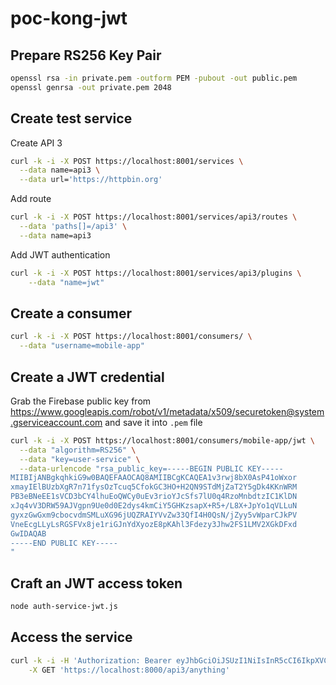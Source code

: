 # poc-kong-jwt

## Prepare RS256 Key Pair

```bash
openssl rsa -in private.pem -outform PEM -pubout -out public.pem
openssl genrsa -out private.pem 2048
```

## Create test service

Create API 3

```bash
curl -k -i -X POST https://localhost:8001/services \
  --data name=api3 \
  --data url='https://httpbin.org'
```

Add route

```bash
curl -k -i -X POST https://localhost:8001/services/api3/routes \
  --data 'paths[]=/api3' \
  --data name=api3
```

Add JWT authentication

```bash
curl -k -i -X POST https://localhost:8001/services/api3/plugins \
    --data "name=jwt"
```

## Create a consumer

```bash
curl -k -i -X POST https://localhost:8001/consumers/ \
  --data "username=mobile-app"
```

## Create a JWT credential

Grab the Firebase public key from https://www.googleapis.com/robot/v1/metadata/x509/securetoken@system.gserviceaccount.com and save it into `.pem` file

```bash
curl -k -i -X POST https://localhost:8001/consumers/mobile-app/jwt \
  --data "algorithm=RS256" \
  --data "key=user-service" \
  --data-urlencode "rsa_public_key=-----BEGIN PUBLIC KEY-----
MIIBIjANBgkqhkiG9w0BAQEFAAOCAQ8AMIIBCgKCAQEA1v3rwj8bX0AsP41oWxor
xmayIElBUzbXgR7n71fysOzTcuq5CfokGC3HO+H2QN9STdMjZaT2Y5gDk4KKnWRM
PB3eBNeEE1sVCD3bCY4lhuEoQWCy0uEv3rioYJcSfs7lU0q4RzoMnbdtzIC1KlDN
xJq4vV3DRW59AJVgpn9Ue0d0E2dys4kmCiY5GHKzsapX+R5+/L8X+JpYo1qVLLuN
gyxzGwGxm9cbocvdmSMLuXG96jUQZRAIYVvZw33QfI4H0QsN/jZyy5vWparCJkPV
VneEcgLLyLsRGSFVx8je1riGJnYdXyozE8pKAhl3Fdezy3Jhw2FS1LMV2XGkDFxd
GwIDAQAB
-----END PUBLIC KEY-----
"
```

## Craft an JWT access token

```bash
node auth-service-jwt.js

```

## Access the service

```bash
curl -k -i -H 'Authorization: Bearer eyJhbGciOiJSUzI1NiIsInR5cCI6IkpXVCIsImtpZCI6IjgwMWM4ODc5ODA4YjA3MWM0OTkyZjYwNzMwOGQ5NTVmIn0.eyJ1c2VyIjoxLCJpc3MiOiJ1c2VyLXNlcnZpY2UifQ.e2AOAMfVs8TPPnWU68UjIqVYG34Ig3R7P9RvOFRrGGaLg1nORFuC3TEAqNWhP3iRFigUCxosk1wX9c5lhu4C_WwrA1C6-zBi2KP7iVSfUxuBwxFvxr3kkDOXoJNaGeKNRTHVXwO-4JBUzpjYSmuwmUL6Pb2b0VazfL1Kbe-ZtVxpGE-thGtYYfCRgkTO1uj3g8XaDzHa5O39NR4AqxXnXJaruTgXLFqfNacIi3fal6rrhCOfmAHL0CLv7gkevrhOCNjkybhrdU-7c-ie2AWtZiWRREIQBzAXJZT9ZP9xhKbdZzIKPDuVNyn-MykNKupw4nfvWOfqEMX5Cpr6U5XUM' \
    -X GET 'https://localhost:8000/api3/anything'
```
